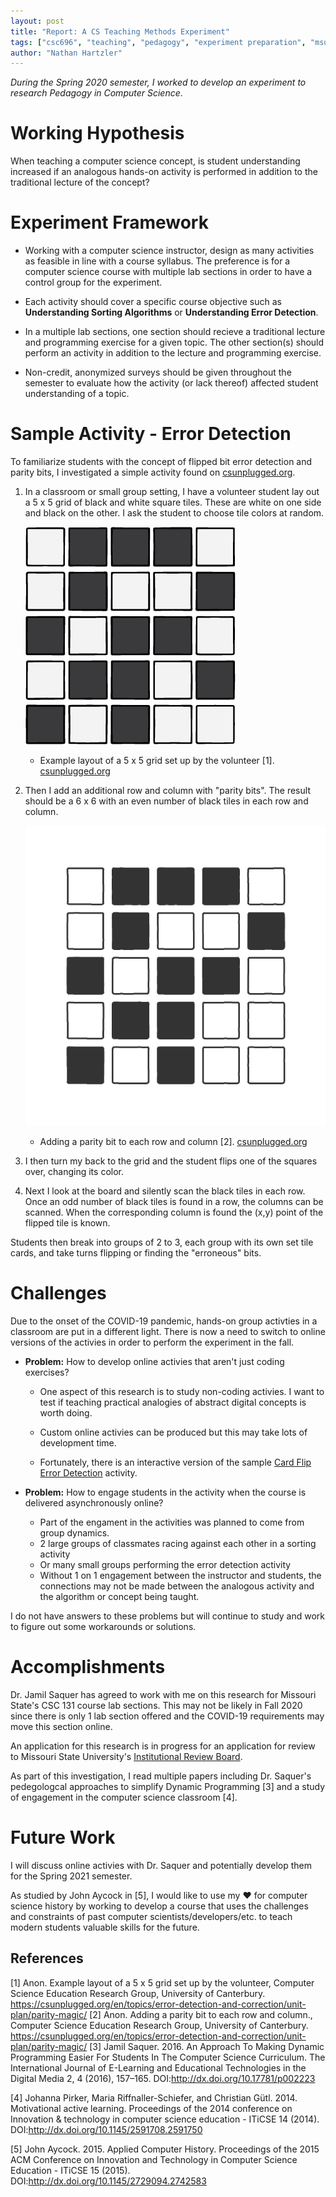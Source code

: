```yaml
---
layout: post
title: "Report: A CS Teaching Methods Experiment"
tags: ["csc696", "teaching", "pedagogy", "experiment preparation", "msu"]
author: "Nathan Hartzler"
---
```


*During the Spring 2020 semester, I worked to develop an experiment to research Pedagogy in Computer Science*.

# Working Hypothesis
When teaching a computer science concept, is student understanding increased if an analogous hands-on activity is performed in addition to the traditional lecture of the concept?

# Experiment Framework
- Working with a computer science instructor, design as many activities as feasible in line with a course syllabus. The preference is for a computer science course with multiple lab sections in order to have a control group for the experiment.

- Each activity should cover a specific course objective such as **Understanding Sorting Algorithms** or **Understanding Error Detection**.

- In a multiple lab sections, one section should recieve a traditional lecture and programming exercise for a given topic. The other section(s) should perform an activity in addition to the lecture and programming exercise.

- Non-credit, anonymized surveys should be given throughout the semester to evaluate how the activity (or lack thereof) affected student understanding of a topic.

# Sample Activity - Error Detection

To familiarize students with the concept of flipped bit error detection and parity bits, I investigated a simple activity found on [csunplugged.org](https://csunplugged.org/en/topics/error-detection-and-correction/unit-plan/parity-magic/).

1. In a classroom or small group setting, I have a volunteer student lay out a 5 x 5 grid of black and white square tiles. These are white on one side and black on the other. I ask the student to choose tile colors at random.

    ![Example 5 by 5 grid](/assets/2020-05-04-report-cs-teaching-methods/parity-cards-6x6-grid-step-1.png)

    - Example layout of a 5 x 5 grid set up by the volunteer [1]. [csunplugged.org](https://csunplugged.org/en/topics/error-detection-and-correction/unit-plan/parity-magic/)

2. Then I add an additional row and column with "parity bits". The result should be a 6 x 6 with an even number of black tiles in each row and column.

    ![adding a parity bit animation](/assets/2020-05-04-report-cs-teaching-methods/parity-cards.gif)

    - Adding a parity bit to each row and column [2]. [csunplugged.org](https://csunplugged.org/en/topics/error-detection-and-correction/unit-plan/parity-magic/)

3. I then turn my back to the grid and the student flips one of the squares over, changing its color.

4. Next I look at the board and silently scan the black tiles in each row. Once an odd number of black tiles is found in a row, the columns can be scanned. When the corresponding column is found the (x,y) point of the flipped tile is known.

Students then break into groups of 2 to 3, each group with its own set tile cards, and take turns flipping or finding the "erroneous" bits.

# Challenges
Due to the onset of the COVID-19 pandemic, hands-on group activties in a classroom are put in a different light. There is now a need to switch to online versions of the activies in order to perform the experiment in the fall.

- **Problem:** How to develop online activies that aren't just coding exercises?
    - One aspect of this research is to study non-coding activies. I want to test if teaching practical analogies of abstract digital concepts is worth doing.
    
    - Custom online activies can be produced but this may take lots of development time.
    
    - Fortunately, there is an interactive version of the sample [Card Flip Error Detection](https://csfieldguide.org.nz/en/interactives/parity/) activity.

- **Problem:** How to engage students in the activity when the course is delivered asynchronously online?
    - Part of the engament in the activities was planned to come from group dynamics. 
    - 2 large groups of classmates racing against each other in a sorting activity
    - Or many small groups performing the error detection activity
    - Without 1 on 1 engagement between the instructor and students, the connections may not be made between the analogous activity and the algorithm or concept being taught.

I do not have answers to these problems but will continue to study and work to figure out some workarounds or solutions.

# Accomplishments
Dr. Jamil Saquer has agreed to work with me on this research for Missouri State's CSC 131 course lab sections. This may not be likely in Fall 2020 since there is only 1 lab section offered and the COVID-19 requirements may move this section online.

An application for this research is in progress for an application for review to Missouri State University's [Institutional Review Board](https://ora.missouristate.edu/IRB.htm).

As part of this investigation, I read multiple papers including Dr. Saquer's pedegologcal approaches to simplify Dynamic Programming [3] and a study of engagement in the computer science classroom [4].

# Future Work
I will discuss online activies with Dr. Saquer and potentially develop them for the Spring 2021 semester.

As studied by John Aycock in [5], I would like to use my ❤️ for computer science history by working to develop a course that uses the challenges and constraints of past computer scientists/developers/etc. to teach modern students valuable skills for the future.  

## References
[1] Anon. Example layout of a 5 x 5 grid set up by the volunteer, Computer Science Education Research Group, University of Canterbury. https://csunplugged.org/en/topics/error-detection-and-correction/unit-plan/parity-magic/
[2] Anon. Adding a parity bit to each row and column., Computer Science Education Research Group, University of Canterbury. https://csunplugged.org/en/topics/error-detection-and-correction/unit-plan/parity-magic/
[3] Jamil Saquer. 2016. An Approach To Making Dynamic Programming Easier For Students In The Computer Science Curriculum. The International Journal of E-Learning and Educational Technologies in the Digital Media 2, 4 (2016), 157–165. DOI:http://dx.doi.org/10.17781/p002223

[4] Johanna Pirker, Maria Riffnaller-Schiefer, and Christian Gütl. 2014. Motivational active learning. Proceedings of the 2014 conference on Innovation & technology in computer science education - ITiCSE 14 (2014). DOI:http://dx.doi.org/10.1145/2591708.2591750

[5] John Aycock. 2015. Applied Computer History. Proceedings of the 2015 ACM Conference on Innovation and Technology in Computer Science Education - ITiCSE 15 (2015). DOI:http://dx.doi.org/10.1145/2729094.2742583